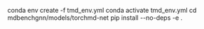 conda env create -f tmd_env.yml
conda activate tmd_env.yml
cd mdbenchgnn/models/torchmd-net
pip install --no-deps -e .